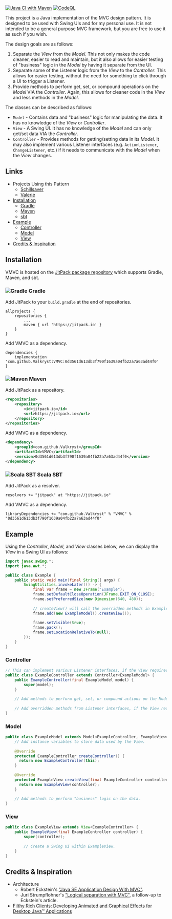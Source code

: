 [![Java CI with Maven](https://github.com/Valkryst/VMVC/actions/workflows/maven.yml/badge.svg)](https://github.com/Valkryst/VMVC/actions/workflows/maven.yml)
[![CodeQL](https://github.com/Valkryst/VMVC/actions/workflows/codeql.yml/badge.svg)](https://github.com/Valkryst/VMVC/actions/workflows/codeql.yml)

This project is a Java implementation of the MVC design pattern. It is designed to be used with Swing UIs and for my
personal use. It is not intended to be a general purpose MVC framework, but you are free to use it as such if you wish.

The design goals are as follows:

1. Separate the _View_ from the _Model_. This not only makes the code cleaner, easier to read and maintain, but it also
    allows for easier testing of "business" logic in the _Model_ by having it separate from the UI.
2. Separate some of the Listener logic from the _View_ to the _Controller_. This allows for easier testing, without the
   need for something to click through a UI to trigger a Listener.
3. Provide methods to perform get, set, or compound operations on the _Model_ VIA the _Controller_. Again, this allows
   for cleaner code in the _View_ and less methods in the _Model_.

The classes can be described as follows:

* `Model` - Contains data and "business" logic for manipulating the data. It has no knowledge of the _View_ or _Controller_.
* `View` - A Swing UI. It has no knowledge of the _Model_ and can only get/set data VIA the _Controller_.
* `Controller` - Provides methods for getting/setting data in its _Model_. It may also implement various Listener
  interfaces (e.g. `ActionListener`, `ChangeListener`, etc.) if it needs to communicate with the _Model_ when the
  _View_ changes.

## Links

* Projects Using this Pattern
  * [Schillsaver](https://github.com/Valkryst/Schillsaver)
  * [Valerie](https://github.com/Valkryst/Valerie) 
* [Installation](https://github.com/Valkryst/VMVC#installation)
    * [Gradle](https://github.com/Valkryst/VMVC#-gradle)
    * [Maven](https://github.com/Valkryst/VMVC#-maven)
    * [sbt](https://github.com/Valkryst/VMVC#-scala-sbt)
* [Example](https://github.com/Valkryst/VMVC#example)
  * [Controller](https://github.com/Valkryst/VMVC#controller)
  * [Model](https://github.com/Valkryst/VMVC#model)
  * [View](https://github.com/Valkryst/VMVC#view)
* [Credits & Inspiration](https://github.com/Valkryst/VMVC#credits--inspiration)

## Installation

VMVC is hosted on the [JitPack package repository](https://jitpack.io/#Valkryst/VMVC)
which supports Gradle, Maven, and sbt.

### ![Gradle](https://i.imgur.com/qtc6bXq.png?1) Gradle

Add JitPack to your `build.gradle` at the end of repositories.

```
allprojects {
	repositories {
		...
		maven { url 'https://jitpack.io' }
	}
}
```

Add VMVC as a dependency.

```
dependencies {
	implementation 'com.github.Valkryst:VMVC:0d3561d613db3f790f1639a04fb22a7a63ad44f0'
}
```

### ![Maven](https://i.imgur.com/2TZzobp.png?1) Maven

Add JitPack as a repository.

``` xml
<repositories>
    <repository>
        <id>jitpack.io</id>
        <url>https://jitpack.io</url>
    </repository>
</repositories>
```
Add VMVC as a dependency.

```xml
<dependency>
    <groupId>com.github.Valkryst</groupId>
    <artifactId>VMVC</artifactId>
    <version>0d3561d613db3f790f1639a04fb22a7a63ad44f0</version>
</dependency>
```

### ![Scala SBT](https://i.imgur.com/Nqv3mVd.png?1) Scala SBT

Add JitPack as a resolver.

```
resolvers += "jitpack" at "https://jitpack.io"
```

Add VMVC as a dependency.

```
libraryDependencies += "com.github.Valkryst" % "VMVC" % "0d3561d613db3f790f1639a04fb22a7a63ad44f0"
```

## Example

Using the _Controller_, _Model_, and _View_ classes below, we can display the _View_ in a Swing UI as follows:

```java
import javax.swing.*;
import java.awt.*;

public class Example {
    public static void main(final String[] args) {
        SwingUtilities.invokeLater(() -> {
            final var frame = new JFrame("Example");
            frame.setDefaultCloseOperation(JFrame.EXIT_ON_CLOSE);
            frame.setPreferredSize(new Dimension(640, 480));
            
            // createView() will call the overridden methods in ExampleModel.
            frame.add(new ExampleModel().createView());
            
            frame.setVisible(true);
            frame.pack();
            frame.setLocationRelativeTo(null);
        });
    }
}
```

### Controller

```java
// This can implement various Listener interfaces, if the View requires it.
public class ExampleController extends Controller<ExampleModel> {
    public ExampleController(final ExampleModel model) {
        super(model);
    }
    
    // Add methods to perform get, set, or compound actions on the Model.
  
    // Add overridden methods from Listener interfaces, if the View requires it.
}
```

### Model

```java
public class ExampleModel extends Model<ExampleController, ExampleView> {
    // Add instance variables to store data used by the View.
    
    @Override
    protected ExampleController createController() {
      return new ExampleController(this);
    }
  
    @Override
    protected ExampleView createView(final ExampleController controller) {
      return new ExampleView(controller);
    }
    
    // Add methods to perform "business" logic on the data.
}
```

### View

```java
public class ExampleView extends View<ExampleController> {
    public ExampleView(final ExampleController controller) {
        super(controller);
        
        // Create a Swing UI within ExampleView.
    }
}
```

## Credits & Inspiration

* Architecture
    * Robert Eckstein's ["Java SE Application Design With MVC"](https://www.oracle.com/technical-resources/articles/javase/application-design-with-mvc.html).
    * Juri Strumpflohner's ["Logical separation with MVC"](https://juristr.com/blog/2008/03/logical-separation-with-mvc/), a follow-up to Eckstein's article.
* [Filthy Rich Clients: Developing Animated and Graphical Effects for Desktop Java™ Applications](https://www.amazon.ca/Filthy-Rich-Clients-Developing-Applications/dp/0132413930/)
